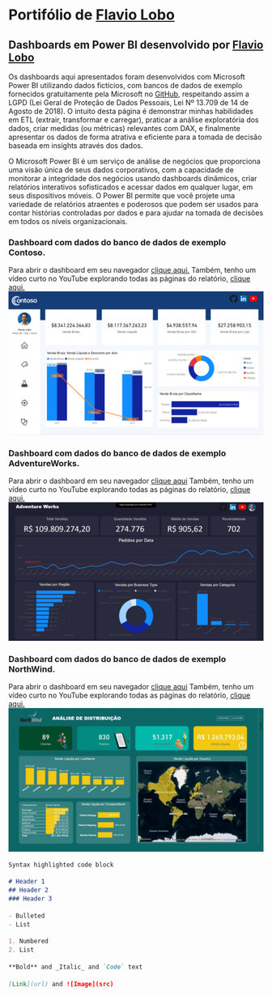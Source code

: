 # Portifólio de [Flavio Lobo](https://www.linkedin.com/in/flavioclobo)

## Dashboards em Power BI desenvolvido por [Flavio Lobo](https://www.linkedin.com/in/flavioclobo)
Os dashboards aqui apresentados foram desenvolvidos com Microsoft Power BI utilizando dados fictícios, com bancos de dados de exemplo fornecidos gratuitamente pela Microsoft no [GitHub](https://github.com/microsoft/sql-server-samples/tree/master/samples/databases), respeitando assim a LGPD (Lei Geral de Proteção de Dados Pessoais, Lei Nº 13.709 de 14 de Agosto de 2018). O intuito desta página é demonstrar minhas habilidades em ETL (extrair, transformar e carregar), praticar a análise exploratória dos dados, criar medidas (ou métricas) relevantes com DAX, e finalmente apresentar os dados de forma atrativa e eficiente para a tomada de decisão baseada em insights através dos dados.

O Microsoft Power BI é um serviço de análise de negócios que proporciona uma visão única de seus dados corporativos, com a capacidade de monitorar a integridade dos negócios usando dashboards dinâmicos, criar relatórios interativos sofisticados e acessar dados em qualquer lugar, em seus dispositivos móveis. O Power BI permite que você projete uma variedade de relatórios atraentes e poderosos que podem ser usados para contar histórias controladas por dados e para ajudar na tomada de decisões em todos os níveis organizacionais.

### Dashboard com dados do banco de dados de exemplo Contoso.
Para abrir o dashboard em seu navegador [clique aqui.](https://lnkd.in/d3Y8JDN) Também, tenho um vídeo curto no YouTube explorando todas as páginas do relatório, [clique aqui.](https://youtu.be/lCsxmK0JwZM)
![](https://github.com/flavioclobo/flavioclobo/blob/main/Contoso%20(Spark).png)

### Dashboard com dados do banco de dados de exemplo AdventureWorks.
Para abrir o dashboard em seu navegador [clique aqui](https://lnkd.in/d78ZmSY) Também, tenho um vídeo curto no YouTube explorando todas as páginas do relatório, [clique aqui.](https://youtu.be/8KQwt4jnyk8)
![](https://github.com/flavioclobo/flavioclobo/blob/main/Adventure%20Works%20(dark).jpg)

### Dashboard com dados do banco de dados de exemplo NorthWind.
Para abrir o dashboard em seu navegador [clique aqui](https://lnkd.in/dBwZsvQw</p>) Também, tenho um vídeo curto no YouTube explorando todas as páginas do relatório, [clique aqui.](https://youtu.be/uZvZppbMRIk)
![](https://github.com/flavioclobo/flavioclobo/blob/main/thumbnail_NorthWind_green.png)

```markdown
Syntax highlighted code block

# Header 1
## Header 2
### Header 3

- Bulleted
- List

1. Numbered
2. List

**Bold** and _Italic_ and `Code` text

[Link](url) and ![Image](src)
```
